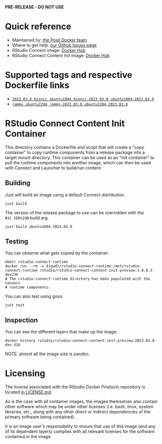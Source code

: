**PRE-RELEASE - DO NOT USE**

# Quick reference

* Maintained by: [the Posit Docker team](https://github.com/rstudio/rstudio-docker-products)
* Where to get help: [our Github Issues page](https://github.com/rstudio/rstudio-docker-products/issues)
* RStudio Connect image: [Docker Hub](https://hub.docker.com/r/rstudio/rstudio-connect)
* RStudio Connect Content Init image: [Docker Hub](https://hub.docker.com/r/rstudio/rstudio-connect-content-init)

# Supported tags and respective Dockerfile links

* [`2023.03.0`, `bionic`, `ubuntu1804`, `bionic-2023.03.0`, `ubuntu1804-2023.03.0`](https://github.com/rstudio/rstudio-docker-products/blob/main/connect/Dockerfile.bionic)
* [`jammy`, `ubuntu2204`, `jammy-2023.03.0`, `ubuntu2204-2023.03.0`](https://github.com/rstudio/rstudio-docker-products/blob/main/connect/Dockerfile.jammy)

# RStudio Connect Content Init Container

This directory contains a Dockerfile and script that will create a "copy
container" to copy runtime components from a release package into a target
mount directory. This container can be used as an "init container" to pull the
runtime components into another image, which can then be used with Connect and
Launcher to build/run content.

## Building

Just will build an image using a default Connect distribution.

```console
just build
```

The version of the release package to use can be overridden with the
`RSC_VERSION` build arg.

```console
just build ubuntu1804 2023.03.0
```

## Testing

You can observe what gets copied by the container:

```console
mkdir rstudio-connect-runtime
docker run --rm -v $(pwd)/rstudio-connect-runtime:/mnt/rstudio-connect-runtime rstudio/rstudio-connect-content-init-preview:1.8.8.3-dev236
# The rstudio-connect-runtime directory has been populated with the Connect
# runtime components.
```

You can also test using goss:
```console
just test
```


## Inspection

You can see the different layers that make up the image:

```console
docker history rstudio/rstudio-connect-content-init-preview:2023.03.0-dev-326
```

NOTE: almost all the image size is pandoc.

# Licensing

The license associated with the RStudio Docker Products repository is located [in LICENSE.md](https://github.com/rstudio/rstudio-docker-products/blob/main/LICENSE.md).

As is the case with all container images, the images themselves also contain other software which may be under other
licenses (i.e. bash, linux, system libraries, etc., along with any other direct or indirect dependencies of the primary
software being contained).

It is an image user's responsibility to ensure that use of this image (and any of its dependent layers) complies with
all relevant licenses for the software contained in the image.
